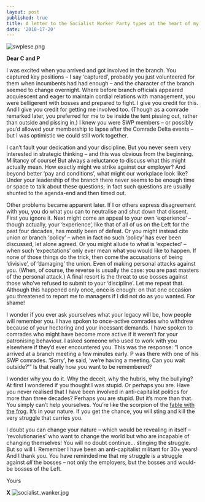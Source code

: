 ```yaml
---
layout: post
published: true
title: A letter to the Socialist Worker Party types at the heart of my union branch
date: '2018-17-20'
---
```

![swplese.png]({{site.baseurl}}/img/swplese.png)


**Dear C and P**

I was excited when you arrived and got involved in the branch. You captured key positions – I say ‘captured’, probably you just volunteered for them when incumbents had had enough – and the character of the branch seemed to change overnight. Where before branch officials appeared acquiescent and eager to maintain cordial relations with management, you were belligerent with bosses and prepared to fight. I give you credit for this. And I give you credit for getting me involved too. (Though as a comrade remarked later, you preferred for me to be inside the tent pissing out, rather than outside and pissing in.) I knew you were SWP members – or possibly you’d allowed your membership to lapse after the Comrade Delta events – but I was optimistic we could still work together.

I can’t fault your dedication and your discipline. But you never seem very interested in strategic thinking – and this was obvious from the beginning. Militancy of course! But always a reluctance to discuss what this might actually mean. How exactly might we strike against our employer? And beyond better ‘pay and conditions’, what might our workplace look like? Under your leadership of the branch there never seems to be enough time or space to talk about these questions; in fact such questions are usually shunted to the agenda-end and then timed out.

Other problems became apparent later. If I or others express disagreement with you, you do what you can to neutralise and shut down that dissent. First you ignore it. Next might come an appeal to your own ‘experience’ – though actually, your ‘experience’, like that of all of us on the Left for the past four decades, has mostly been of defeat. Or you might instead cite union or branch ‘policy’ – when in fact no such ‘policy’ has ever been discussed, let alone agreed. Or you might allude to what is ‘expected’ – when such ‘expectations’ only ever mean what you would like to happen. If none of those things do the trick, then come the accusations of being ‘divisive’, of ‘damaging’ the union. Even of making personal attacks against you. (When, of course, the reverse is usually the case: you are past masters of the personal attack.) A final resort is the threat to use bosses against those who’ve refused to submit to your ‘discipline’. Let me repeat that. Although this happened only once, once is enough: on that one occasion you threatened to report me to managers if I did not do as you wanted. For shame!

I wonder if you ever ask yourselves what your legacy will be, how people will remember you. I have spoken to once-active comrades who withdrew because of your hectoring and your incessant demands. I have spoken to comrades who might have become more active if it weren’t for your patronising behaviour. I asked someone who used to work with you elsewhere if they’d ever encountered you. This was the response: “I once arrived at a branch meeting a few minutes early. P was there with one of his SWP comrades. ‘Sorry’, he said, ‘we’re having a meeting. Can you wait outside?’” Is that really how you want to be remembered?

I wonder why you do it. Why the deceit, why the hubris, why the bullying? At first I wondered if you thought I was stupid. Or perhaps you are. Have you never realised that I have been involved in anti-capitalist politics for more than three decades? Perhaps you are stupid. But it’s more than that. You simply can’t help yourselves. You’re like the scorpion of the [fable with the frog](https://en.wikipedia.org/wiki/The_Scorpion_and_the_Frog). It’s in your nature. If you get the chance, you will sting and kill the very struggle that carries you.

I doubt you can change your nature – which would be revealing in itself – ‘revolutionaries’ who want to change the world but who are incapable of changing themselves! You will no doubt continue… stinging the struggle. But so will I. Remember I have been an anti-capitalist militant for 30+ years! And I thank you. You have reminded me that my struggle is a struggle against _all_ the bosses – not only the employers, but the bosses and would-be bosses of the Left.

Yours

**X**
![socialist_wanker.jpg]({{site.baseurl}}/img/socialist_wanker.jpg)
